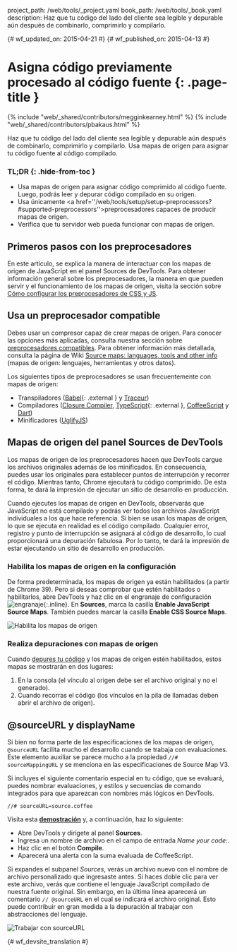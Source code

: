 project_path: /web/tools/_project.yaml
book_path: /web/tools/_book.yaml
description: Haz que tu código del lado del cliente sea legible y depurable aún después de combinarlo, comprimirlo y compilarlo.

{# wf_updated_on: 2015-04-21 #}
{# wf_published_on: 2015-04-13 #}

# Asigna código previamente procesado al código fuente {: .page-title }

{% include "web/_shared/contributors/megginkearney.html" %}
{% include "web/_shared/contributors/pbakaus.html" %}

Haz que tu código del lado del cliente sea legible y depurable aún después de combinarlo, comprimirlo y compilarlo. Usa mapas de origen para asignar tu código fuente al código compilado.


### TL;DR {: .hide-from-toc }
- Usa mapas de origen para asignar código comprimido al código fuente. Luego, podrás leer y depurar código compilado en su origen.
- Usa únicamente <a href=''/web/tools/setup/setup-preprocessors?#supported-preprocessors''>preprocesadores capaces de producir mapas de origen</a>.
- Verifica que tu servidor web pueda funcionar con mapas de origen.


## Primeros pasos con los preprocesadores

En este artículo, se explica la manera de interactuar con los mapas de origen de JavaScript en el panel Sources de DevTools. Para obtener información general sobre los preprocesadores, la manera en que pueden servir y el funcionamiento de los mapas de origen, visita la sección sobre [Cómo configurar los preprocesadores de CSS y JS](/web/tools/setup/setup-preprocessors?#debugging-and-editing-preprocessed-content).

## Usa un preprocesador compatible

Debes usar un compresor capaz de crear mapas de origen. Para conocer las opciones más aplicadas, consulta nuestra sección sobre [preprocesadores compatibles](/web/tools/setup/setup-preprocessors?#supported-preprocessors). Para obtener información más detallada, consulta la página de Wiki [Source maps: languages, tools and other info](https://github.com/ryanseddon/source-map/wiki/Source-maps:-languages,-tools-and-other-info) (mapas de origen: lenguajes, herramientas y otros datos).

Los siguientes tipos de preprocesadores se usan frecuentemente con mapas de origen:

* Transpiladores ([Babel](https://babeljs.io/){: .external } y [Traceur](https://github.com/google/traceur-compiler/wiki/Getting-Started))
* Compiladores ([Closure Compiler](https://github.com/google/closure-compiler), [TypeScript](http://www.typescriptlang.org/){: .external }, [CoffeeScript](http://coffeescript.org) y [Dart](https://www.dartlang.org))
* Minificadores ([UglifyJS](https://github.com/mishoo/UglifyJS))

## Mapas de origen del panel Sources de DevTools

Los mapas de origen de los preprocesadores hacen que DevTools cargue los archivos originales además de los minificados. En consecuencia, puedes usar los originales para establecer puntos de interrupción y recorrer el código. Mientras tanto, Chrome ejecutará tu código comprimido. De esta forma, te dará la impresión de ejecutar un sitio de desarrollo en producción.

Cuando ejecutes los mapas de origen en DevTools, observarás que JavaScript no está compilado y podrás ver todos los archivos JavaScript individuales a los que hace referencia. Si bien se usan los mapas de origen, lo que se ejecuta en realidad es el código compilado. Cualquier error, registro y punto de interrupción se asignará al código de desarrollo, lo cual proporcionará una depuración fabulosa. Por lo tanto, te dará la impresión de estar ejecutando un sitio de desarrollo en producción.

### Habilita los mapas de origen en la configuración

De forma predeterminada, los mapas de origen ya están habilitados (a partir de Chrome 39). Pero si deseas comprobar que estén habilitados o habilitarlos, abre DevTools y haz clic en el engranaje de configuración ![engranaje](imgs/gear.png){:.inline}. En **Sources**, marca la casilla **Enable JavaScript Source Maps**. También puedes marcar la casilla **Enable CSS Source Maps**.

![Habilita los mapas de origen](imgs/source-maps.jpg)

### Realiza depuraciones con mapas de origen

Cuando [depures tu código](/web/tools/chrome-devtools/debug/breakpoints/step-code) y los mapas de origen estén habilitados, estos mapas se mostrarán en dos lugares:

1. En la consola (el vínculo al origen debe ser el archivo original y no el generado).
2. Cuando recorras el código (los vínculos en la pila de llamadas deben abrir el archivo de origen).

## @sourceURL y displayName

Si bien no forma parte de las especificaciones de los mapas de origen, `@sourceURL` facilita mucho el desarrollo cuando se trabaja con evaluaciones. Este elemento auxiliar se parece mucho a la propiedad `//# sourceMappingURL` y se menciona en las especificaciones de Source Map V3.

Si incluyes el siguiente comentario especial en tu código, que se evaluará, puedes nombrar evaluaciones, y estilos y secuencias de comando integrados para que aparezcan con nombres más lógicos en DevTools.

`//# sourceURL=source.coffee`

Visita esta
**[demostración](http://www.thecssninja.com/demo/source_mapping/compile.html)** y, a continuación, haz lo siguiente:

* Abre DevTools y dirígete al panel **Sources**.
* Ingresa un nombre de archivo en el campo de entrada _Name your code:_.
* Haz clic en el botón **Compile**.
* Aparecerá una alerta con la suma evaluada de CoffeeScript.

Si expandes el subpanel _Sources_, verás un archivo nuevo con el nombre de archivo personalizado que ingresaste antes. Si haces doble clic para ver este archivo, verás que contiene el lenguaje JavaScript compilado de nuestra fuente original. Sin embargo, en la última línea aparecerá un comentario `// @sourceURL` en el cual se indicará el archivo original. Esto puede contribuir en gran medida a la depuración al trabajar con abstracciones del lenguaje.

![Trabajar con sourceURL](imgs/coffeescript.jpg)




{# wf_devsite_translation #}
